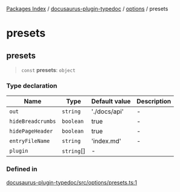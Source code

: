 [Packages Index](../../../../README.md) / [docusaurus-plugin-typedoc](../../../README.md) / [options](../../README.md) / presets

# presets

## presets

> `const` **presets**: `object`

### Type declaration

| Name              | Type        | Default value | Description |
| ----------------- | ----------- | ------------- | ----------- |
| `out`             | `string`    | './docs/api'  | -           |
| `hideBreadcrumbs` | `boolean`   | true          | -           |
| `hidePageHeader`  | `boolean`   | true          | -           |
| `entryFileName`   | `string`    | 'index.md'    | -           |
| `plugin`          | `string`\[] | -             |             |

### Defined in

[docusaurus-plugin-typedoc/src/options/presets.ts:1](https://github.com/typedoc2md/typedoc-plugin-markdown/blob/352ce41370cee18034e72b7c2f3874bbfe56f96f/packages/docusaurus-plugin-typedoc/src/options/presets.ts#L1)
